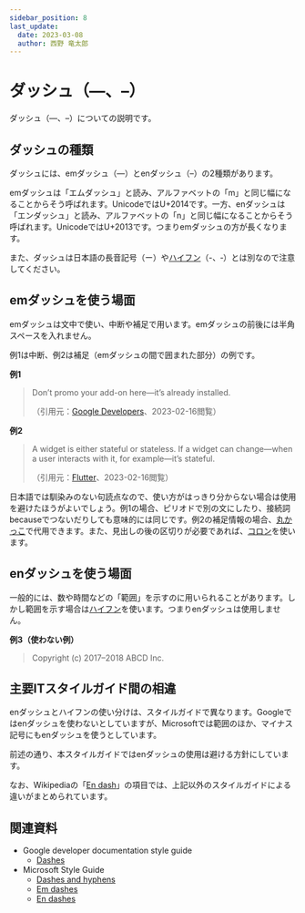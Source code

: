 ```yaml
---
sidebar_position: 8
last_update:
  date: 2023-03-08
  author: 西野 竜太郎
---
```


# ダッシュ（—、–）

ダッシュ（—、–）についての説明です。

## ダッシュの種類

ダッシュには、emダッシュ（—）とenダッシュ（–）の2種類があります。

emダッシュは「エムダッシュ」と読み、アルファベットの「m」と同じ幅になることからそう呼ばれます。UnicodeではU+2014です。一方、enダッシュは「エンダッシュ」と読み、アルファベットの「n」と同じ幅になることからそう呼ばれます。UnicodeではU+2013です。つまりemダッシュの方が長くなります。

また、ダッシュは日本語の長音記号（ー）や[ハイフン](hyphens.md)（-、‐）とは別なので注意してください。

## emダッシュを使う場面

emダッシュは文中で使い、中断や補足で用います。emダッシュの前後には半角スペースを入れません。

例1は中断、例2は補足（emダッシュの間で囲まれた部分）の例です。

**例1**

> Don’t promo your add-on here—it’s already installed.
>
> （引用元：[Google Developers](https://developers.google.com/apps-script/add-ons/guides/editor-style)、2023-02-16閲覧）

**例2**

> A widget is either stateful or stateless. If a widget can change—when a user interacts with it, for example—it’s stateful.
> 
> （引用元：[Flutter](https://docs.flutter.dev/development/ui/interactive)、2023-02-16閲覧）

日本語では馴染みのない句読点なので、使い方がはっきり分からない場合は使用を避けたほうがよいでしょう。例1の場合、ピリオドで別の文にしたり、接続詞becauseでつないだりしても意味的には同じです。例2の補足情報の場合、[丸かっこ](parentheses.md)で代用できます。また、見出しの後の区切りが必要であれば、[コロン](colons.md)を使います。

## enダッシュを使う場面

一般的には、数や時間などの「範囲」を示すのに用いられることがあります。しかし範囲を示す場合は[ハイフン](hyphens.md)を使います。つまりenダッシュは使用しません。

**例3（使わない例）**

> Copyright (c) 2017–2018 ABCD Inc.

## 主要ITスタイルガイド間の相違

enダッシュとハイフンの使い分けは、スタイルガイドで異なります。Googleではenダッシュを使わないとしていますが、Microsoftでは範囲のほか、マイナス記号にもenダッシュを使うとしています。

前述の通り、本スタイルガイドではenダッシュの使用は避ける方針にしています。

なお、Wikipediaの「[En dash](https://en.wikipedia.org/wiki/Dash#En_dash)」の項目では、上記以外のスタイルガイドによる違いがまとめられています。

## 関連資料

- Google developer documentation style guide
    - [Dashes](https://developers.google.com/style/dashes)
- Microsoft Style Guide
    - [Dashes and hyphens](https://learn.microsoft.com/en-us/style-guide/punctuation/dashes-hyphens/)
    - [Em dashes](https://learn.microsoft.com/en-us/style-guide/punctuation/dashes-hyphens/emes)
    - [En dashes](https://learn.microsoft.com/en-us/style-guide/punctuation/dashes-hyphens/enes)